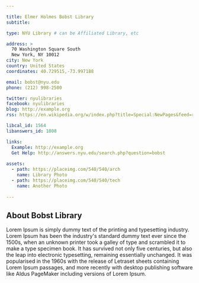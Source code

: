 ```yaml
---

title: Elmer Holmes Bobst Library
subtitle: 

type: NYU Library # can be Affiliated Library, etc

address: >
  70 Washington Square South
  New York, NY 10012
city: New York
country: United States
coordinates: 40.729515,-73.997188

email: bobst@nyu.edu
phone: (212) 998-2500

twitter: nyulibraries
facebook: nyulibraries
blog: http://example.org
rss: https://en.wikipedia.org/w/index.php?title=Special:NewPages&feed=rss

libcal_id: 1564
libanswers_id: 1808

links:
  Example: http://example.org
  Get Help: http://answers.nyu.edu/search.php?question=bobst
  
assets:
  - path: https://placeimg.com/540/540/arch
    name: Library Photo
  - path: https://placeimg.com/540/540/tech
    name: Another Photo
  
---
```


## About Bobst Library

Lorem Ipsum is simply dummy text of the printing and typesetting industry. Lorem Ipsum has been the industry's standard dummy text ever since the 1500s, when an unknown printer took a galley of type and scrambled it to make a type specimen book. It has survived not only five centuries, but also the leap into electronic typesetting, remaining essentially unchanged. It was popularised in the 1960s with the release of Letraset sheets containing Lorem Ipsum passages, and more recently with desktop publishing software like Aldus PageMaker including versions of Lorem Ipsum.
